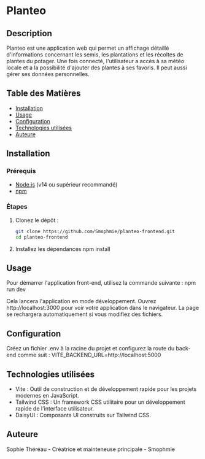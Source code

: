 # Planteo
## Description

Planteo est une application web qui permet un affichage détaillé d'informations concernant les semis, les plantations et les récoltes de plantes du potager. Une fois connecté, l'utilisateur a accès à sa météo locale et a la possibilité d'ajouter des plantes à ses favoris. Il peut aussi gérer ses données personnelles.

## Table des Matières

- [Installation](#installation)
- [Usage](#usage)
- [Configuration](#configuration)
- [Technologies utilisées](#technologies-utilisées)
- [Auteure](#auteure)

## Installation

### Prérequis

- [Node.js](https://nodejs.org/) (v14 ou supérieur recommandé)
- [npm](https://www.npmjs.com/)

### Étapes

1. Clonez le dépôt :
   ```bash
   git clone https://github.com/Smophmie/planteo-frontend.git
   cd planteo-frontend

2. Installez les dépendances
    npm install


## Usage

Pour démarrer l'application front-end, utilisez la commande suivante :
    npm run dev

Cela lancera l'application en mode développement. Ouvrez http://localhost:3000 pour voir votre application dans le navigateur. La page se rechargera automatiquement si vous modifiez des fichiers.

## Configuration

Créez un fichier .env à la racine du projet et configurez la route du back-end comme suit :
VITE_BACKEND_URL=http://localhost:5000

## Technologies utilisées

- Vite : Outil de construction et de développement rapide pour les projets modernes en JavaScript.
- Tailwind CSS : Un framework CSS utilitaire pour un développement rapide de l'interface utilisateur.
- DaisyUI : Composants UI construits sur Tailwind CSS.

## Auteure

Sophie Théréau - Créatrice et mainteneuse principale - Smophmie
